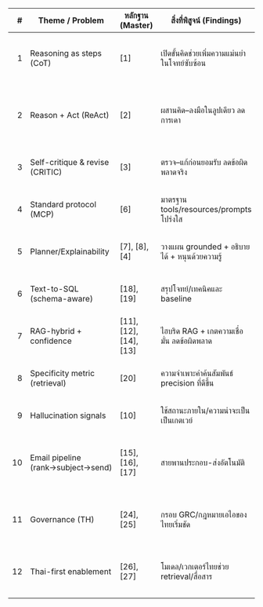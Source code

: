 |  # | Theme / Problem                    | หลักฐาน (Master)       | สิ่งที่พิสูจน์ (Findings)                     | ข้อจำกัด (Limits)                      | ความเชื่อมโยงต่อวิจัยนี้                                | สรุปผลคร่าวๆ                                                      |
| -: | ---------------------------------- | ---------------------- | --------------------------------------------- | -------------------------------------- | --------------------------------------------- | ---------------------------------------------------------------------------- |
|  1 | Reasoning as steps (CoT)           | [1]                    | เปิดขั้นคิดช่วยเพิ่มความแม่นยำในโจทย์ซับซ้อน  | ไม่รองรับการใช้เครื่องมือ/หลายขั้นจริง | วาง “โครงคิดเป็นลำดับ” เป็นฐานของเอเจนต์      | “โครงคิดแบบ CoT [1] เป็นฐานให้ลูปคิด–ลงมือ–ตรวจของเอเจนต์ในงานนี้”           |
|  2 | Reason + Act (ReAct)               | [2]                    | ผสานคิด–ลงมือในลูปเดียว ลดการเดา              | ยังไม่บังคับตรวจคุณภาพก่อนคอมมิต       | เพิ่มชั้น Critic-Validate ทับ ReAct           | “ReAct [2] ลดการเดา แต่ต้องเสริม Critic-Validate เพื่อความน่าเชื่อถือ”       |
|  3 | Self-critique & revise (CRITIC)    | [3]                    | ตรวจ–แก้ก่อนยอมรับ ลดข้อผิดพลาดจริง           | ยังขาดมาตรฐานเชื่อมเครื่องมือ          | ใช้ MCP เป็นรางกลางให้ Critic เรียกเครื่องมือ | “CRITIC [3] ทำให้มี ‘ด่านตรวจ’ ก่อนคอมมิตผลผ่าน MCP [6]”                     |
|  4 | Standard protocol (MCP)            | [6]                    | มาตรฐาน tools/resources/prompts โปร่งใส       | ตัวอย่าง e2e เชิงองค์กรยังจำกัด        | ใช้ MCP เชื่อม MSSQL↔LLM↔Email แบบตรวจย้อนรอย | “MCP [6] ทำให้เวิร์กโฟลว์ MSSQL↔LLM↔Email เป็นมาตรฐานและตรวจสอบได้”          |
|  5 | Planner/Explainability             | [7], [8], [4]          | วางแผน grounded + อธิบายได้ + หนุนด้วยความรู้ | ยังไม่ผูกแน่นกับ audit/นโยบาย          | เก็บแผน/เหตุผล+ลิงก์หลักฐานเข้ากับ audit      | “แผนจาก LLM-Planner/LightVA [7], [8] ถูกผูกกับ audit และหลักฐาน [4]”         |
|  6 | Text-to-SQL (schema-aware)         | [18], [19]             | สรุปโจทย์/เทคนิคและ baseline                  | ยังผันผวนในสคีมาองค์กรใหญ่             | ดีไซน์ DB Agent ให้ schema-aware              | “DB Agent ของเรารับโจทย์ Text-to-SQL ตามภาพรวม/ข้อจำกัด [18], [19]”          |
|  7 | RAG-hybrid + confidence            | [11], [12], [14], [13] | ไฮบริด RAG + เกตความเชื่อมั่น ลดข้อผิดพลาด    | ยังไม่รวมเมตริก retrieval เฉพาะ        | ผนวก confidence gate + hybrid RAG             | “เราวาง confidence gate [13] คร่อม RAG-hybrid [11], [12], [14] ก่อนคอมมิตผล” |
|  8 | Specificity metric (retrieval)     | [20]                   | ความจำเพาะคำค้นสัมพันธ์ precision ที่ดีขึ้น   | ต้องปรับใช้กับโดเมน/สคีมา              | ใส่ตัวชี้วัด specific คุมคุณภาพ query         | “ตัวชี้วัดความจำเพาะ [20] ใช้คุมคุณภาพการค้นคืนของ DB Agent”                 |
|  9 | Hallucination signals              | [10]                   | ใช้สถานะภายใน/ความน่าจะเป็นเป็นเกตเวย์        | ต้องคาลิเบรตกฎใช้งานจริง               | นำมารวมใน Critic-Validate Loop                | “สัญญาณตรวจหลอน [10] ถูกฝังในด่าน Critic-Validate เพื่อลดความเสี่ยง”         |
| 10 | Email pipeline (rank→subject→send) | [15], [16], [17]       | สายพานประกอบ-ส่งอัตโนมัติ                     | ต้องควบคุมคุณภาพ/นโยบายก่อนเผยแพร่     | บังคับ policy checks + evidence ก่อนส่ง       | “Email Engine [17] ถูกบังคับตรวจนโยบาย/หลักฐานตามแนว [15], [16]”             |
| 11 | Governance (TH)                    | [24], [25]             | กรอบ GRC/กฎหมายเอไอของไทยเริ่มชัด             | ต้องแปลงเป็น hooks ทางเทคนิค           | ฝัง compliance hooks ใน MCP/Email             | “แนวนโยบายไทย [24], [25] ถูกทำเป็น hooks ที่ MCP และ Composer”               |
| 12 | Thai-first enablement              | [26], [27]             | โมเดล/เวกเตอร์ไทยช่วย retrieval/สื่อสาร       | ยังขาดเมตริก end-to-end ภาษาไทย        | ตั้งเมตริก TH-first ทั้ง retrieval/สรุป/อีเมล | “OpenThaiGPT/WangchanBERTa [26], [27] ทำให้เวิร์กโฟลว์ไทยใช้งานได้จริง”      |
